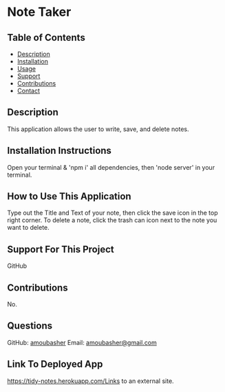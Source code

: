# Note Taker

  ## Table of Contents
  - [Description](#description)
  - [Installation](#installation)
  - [Usage](#usage)
  - [Support](#support)
  - [Contributions](#contributions)
  - [Contact](#email)

  ## Description
  This application allows the user to write, save, and delete notes.

  ## Installation Instructions
  Open your terminal & 'npm i' all dependencies, then 'node server' in your terminal.

  ## How to Use This Application
  Type out the Title and Text of your note, then click the save icon in the top right corner. To delete a note, click the trash can icon next to the note you want to delete.

  ## Support For This Project
  GitHub

  ## Contributions
  No.

  ## Questions
  GitHub: [amoubasher](https://github.com/amoubasher)
  Email: [amoubasher@gmail.com](mailto:amoubasher@gmail.com)
  
  ## Link To Deployed App
  https://tidy-notes.herokuapp.com/Links to an external site.
